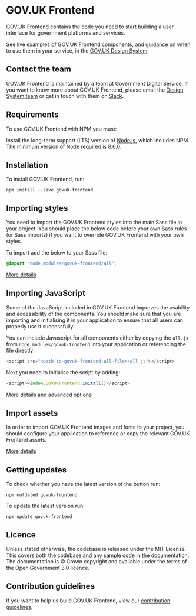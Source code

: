 # GOV.UK Frontend

GOV.UK Frontend contains the code you need to start building a user interface
for government platforms and services.

See live examples of GOV.UK Frontend components, and guidance on when to use
them in your service, in the [GOV.UK Design
System](https://govuk-design-system-production.cloudapps.digital/).

## Contact the team

GOV.UK Frontend is maintained by a team at Government Digital Service. If you want to know more about GOV.UK Frontend, please email the [Design System
team](mailto:govuk-design-system-support@digital.cabinet-office.gov.uk) or get in touch with them on [Slack](https://ukgovernmentdigital.slack.com/messages/govuk-design-system).

## Requirements

To use GOV.UK Frontend with NPM you must:

Install the long-term support (LTS) version of [Node.js](https://nodejs.org/en/), which includes NPM. The minimum version of Node required is 8.6.0.

## Installation

To install GOV.UK Frontend, run:

```
npm install --save govuk-frontend
```

## Importing styles

You need to import the GOV.UK Frontend styles into the main Sass file in your
project. You should place the below code before your own Sass rules (or Sass
imports) if you want to override GOV.UK Frontend with your own styles.

To import add the below to your Sass file:

  ```CSS
  @import "node_modules/govuk-frontend/all";
  ```

[More details](https://github.com/alphagov/govuk-frontend/blob/master/docs/installation/installing-with-npm.md#importing-styles)

## Importing JavaScript

Some of the JavaScript included in GOV.UK Frontend improves the usability and
accessibility of the components. You should make sure that you are importing and
initialising it in your application to ensure that all users can properly use it
successfully.

You can include Javascript for all components either by copying the `all.js` from `node_modules/govuk-frontend` into your application or referencing the file directly:

```js
<script src="<path-to-govuk-frontend-all-file>/all.js"></script>
```
Next you need to initialise the script by adding:

```js
<script>window.GOVUKFrontend.initAll()</script>
```

[More details and advanced options](https://github.com/alphagov/govuk-frontend/blob/master/docs/installation/installing-with-npm.md#importing-javascript)


## Import assets

In order to import GOV.UK Frontend images and fonts to your project, you should configure your application to reference or copy the relevant GOV.UK Frontend assets.

[More details](https://github.com/alphagov/govuk-frontend/blob/master/docs/installation/installing-with-npm.md#import-assets)


## Getting updates

To check whether you have the latest version of the button run:

    npm outdated govuk-frontend

To update the latest version run:

    npm update govuk-frontend


## Licence

Unless stated otherwise, the codebase is released under the MIT License. This
covers both the codebase and any sample code in the documentation. The
documentation is &copy; Crown copyright and available under the terms of the
Open Government 3.0 licence.

## Contribution guidelines

If you want to help us build GOV.UK Frontend, view our [contribution
guidelines](CONTRIBUTING.md).
